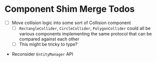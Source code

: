 # Component Shim Merge Todos

- [ ] Move collision logic into some sort of Collision component
  - [ ] `RectangleCollider`, `CircleCollider`, `PolygonCollider` could all be various components implementing the same protocol that can be compared against each other
  - [ ] This might be tricky to type?
- Reconsider `EntityManager` API